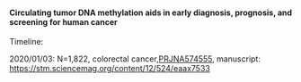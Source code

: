 #### Circulating tumor DNA methylation aids in early diagnosis, prognosis, and screening for human cancer


Timeline:

2020/01/03: N=1,822, colorectal cancer,[PRJNA574555](https://www.ncbi.nlm.nih.gov/Traces/study/?query_key=2&WebEnv=NCID_1_64239416_130.14.18.97_5555_1578143241_3795030696_0MetA0_S_HStore&o=acc_s%3Aa), manuscript: https://stm.sciencemag.org/content/12/524/eaax7533

